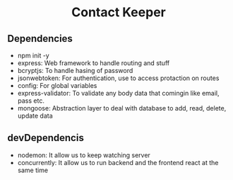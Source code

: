 <h1 align="center">Contact Keeper</h1>

## Dependencies

- npm init -y
- express: Web framework to handle routing and stuff
- bcryptjs: To handle hasing of password
- jsonwebtoken: For authentication, use to access protaction on routes
- config: For global variables
- express-validator: To validate any body data that comingin like email, pass etc.
- mongoose: Abstraction layer to deal with database to add, read, delete, update data

## devDependencis

- nodemon: It allow us to keep watching server
- concurrently: It allow us to run backend and the frontend react at the same time
